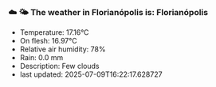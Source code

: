 ### ☁️ 🌤️  The weather in Florianópolis is: Florianópolis

- Temperature: 17.16°C
- On flesh: 16.97°C
- Relative air humidity: 78%
- Rain: 0.0 mm
- Description: Few clouds
- last updated: 2025-07-09T16:22:17.628727
